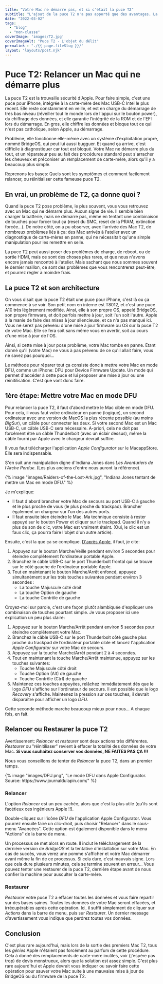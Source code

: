 ```yaml
---
title: "Votre Mac ne démarre pas, et si c'était la puce T2"
subtitle: "L'ajout de la puce T2 n'a pas apporté que des avantages. La sécurité renforcée de votre Mac implique une couche de matérie et logiciel qui peut flancher. Plus de puces égal plus de risques de panne."
date: "2022-03-02"
tags: 
  - "blog"
  - "non-classe"
coverImage: 'images/T2.jpg'
coverImageAlt: "Puce T2 - L'objet du délit"
permalink : "./{{ page.fileSlug }}/"
layout: 'layouts/post.njk'
---
```



# Puce T2: Relancer un Mac qui ne démarre plus


La puce T2 est la trouvaille sécurité d'Apple. Pour faire simple, c'est une puce pour iPhone, intégrée à la carte-mère des Mac USB-C Intel le plus récent.
Elle reste constamment en veille, et est en charge du démarrage de très bas niveau (réveiller tout le monde lors de l'appui sur le bouton power), du chiffrage des données, et elle garantie l'intégrité de la ROM et de l'EFI lors du démarrage.
En gros, elle chiffre les données et bloque tout ce qui n'est pas catholique, selon Apple, au démarrage.

Problème, elle fonctionne elle-même avec un système d'exploitation propre, nommé BridgeOS, qui peut lui aussi bugguer. Et quand ça arrive, c'est difficile à diagnostiquer car tout est bloqué. Votre Mac ne démarre plus du tout, et un réparateur peu au fait des procédures standard peut s'arracher les cheuveux et préconiser un remplacement de carte-mère, alors qu'il y a beaucoup plus simple.

Reprenons les bases: Quels sont les symptômes et comment facilement relancer, ou réinitialiser cette fameuse puce T2.

## En vrai, un problème de T2, ça donne quoi ?

Quand la puce T2 pose problème, le plus souvent, vous vous retrouvez avec un Mac qui ne démarre plus. Aucun signe de vie. Il semble bien charger la batterie, mais ne démarre pas, même en tentant une combinaison de touches pour forcer tout ça (reset du SMC, reset de la PRAM, extinction forcée...).
De notre côté, on a pu observer, avec l'arrivée des Mac T2, de nombreux problèmes liés à ça: des Mac arrivés à l'atelier avec un diagnostique de carte-mères en panne, qui ne nécessitait qu'une simple manipulation pour les remettre en selle.

La puce T2 peut aussi poser des problèmes de charge, de reboot, ou de sortie HDMI, mais ce sont des choses plus rares, et que nous n'avons encore jamais rencontré à l'atelier. Mais sachant que nous sommes souvent le dernier maillon, ce sont des problèmes que vous rencontrerez peut-être, et pourrez régler à moindre frais.

## La puce T2 et son architecture

On vous disait que la puce T2 était une puce pour iPhone, c'est là ou ça commence à se voir. Son petit nom en interne est T8012, et c'est une puce A10 très légèrement modifiée.
Ainsi, elle à son propre OS, appelé BridgeOS, son propre firmware, et doit parfois mettre à jour, soit l'un soit l'autre. Apple à la manie de faire des mises à jour silencieuse, et ca n'a pas manqué ici. Vous ne serez pas prévenu d'une mise à jour firmware ou OS sur la puce T2 de votre Mac. Elle se fera soit sans même vous en avertir, soit au cours d'une mise à jour de l'OS.

Ainsi, si cette mise à jour pose problème, votre Mac tombe en panne. Etant donné qu'il (votre Mac) ne vous à pas prévenu de ce qu'il allait faire, vous ne savez pas pourquoi...

Le méthode pour réparer tout ça consiste donc à mettre votre Mac en mode DFU, comme un iPhone: DFU pour Device Firmware Update.
Un mode qui permet d'accéder à cette puce et lui proposer une mise à jour ou une réinitilisation. C'est que vont donc faire.

## 1ère étape: Mettre votre Mac en mode DFU

Pour relancer la puce T2, il faut d'abord mettre le Mac cible en mode DFU. Pour cela, il vous faut votre ordinateur en panne (logique), un second ordinateur avec une version de MacOS la plus récente possible (au moins *BigSur*), un câble pour connecter les deux. Si votre second Mac est un Mac USB-C, un câble USB-C sera nécessaire. A-priori, cela ne doit pas forcément être un câble Thunderbolt (avec un éclair dessus), même la câble fourni par Apple avec le chargeur devrait suffire.

Il vous faut télécharger l'application *Apple Configurator* sur le MacappStore. Elle sera indispensable.

S'en suit une manipulation digne d'Indiana Jones dans *Les Aventuriers de l'Arche Perdue*. (Les plus anciens d'entre nous auront la référence).

<div class="columns is-centered">
<div class="column is-half">
{% image "images/Raiders-of-the-Lost-Ark.jpg", "Indiana Jones tentant de mettre un Mac en mode DFU." %} 
</div>
</div>

Je m'explique:

* Il faut d'abord brancher votre Mac de secours au port USB-C à gauche et le plus proche de vous (le plus proche du trackpad). Brancher également un chargeur sur l'un des autres ports.
* Il faut ensuite bien éteindre le Mac. Ma technique consiste à rester appuyé sur le bouton Power et cliquer sur le trackpad. Quand il n'y a plus de son de clic, votre Mac est vraiment éteint. (Oui, le clic est un faux clic, ça pourra faire l'objet d'un autre article).

Ensuite, c'est la que ça se complique. [D'après Apple,](https://support.apple.com/fr-fr/guide/apple-configurator-2/apdebea5be51/mac) il faut, je cite:

1. Appuyez sur le bouton Marche/Veille pendant environ 5 secondes pour éteindre complètement l’ordinateur portable Apple.
2. Branchez le câble USB-C sur le port Thunderbolt frontal qui se trouve sur le côté gauche de l’ordinateur portable Apple.
3. Tout en maintenant le bouton Marche/Arrêt enfoncé, appuyez simultanément sur les trois touches suivantes pendant environ 3 secondes :
	- La touche Majuscule côté droit
	- La touche Option de gauche
	- La touche Contrôle de gauche


Croyez-moi sur parole, c'est une façon plutôt alambiquée d'expliquer une combinaison de touches pourtant simple. Je vous proposer ici une explication un peu plus claire:

1. Appuyez sur le bouton Marche/Arrêt pendant environ 5 secondes pour éteindre complètement votre Mac.
2. Branchez le câble USB-C sur le port Thunderbolt côté gauche plus proche du trackpad de l’ordinateur portable cible et lancez l'application *Apple Configurator* sur votre Mac de secours.
3. Appuyez sur la touche Marche/Arrêt pendant 2 à 4 secondes.
4. Tout en maintenant la touche Marche/Arrêt maintenue, appuyez sur les touches suivantes:
	- Touche Majuscule côté droit
	- Touche Option (Alt) de gauche
	- Touche Contrôle (Ctrl) de gauche
5. Maintenez ces touches appuyées, relâchez immédiatement dès que le logo *DFU* s'affiche sur l'ordinateur de secours. Il est possible que le logo *Recovery* s'affiche. Maintenez la pression sur ces touches, il devrait disparaître pour afficher un logo *DFU*.

Cette seconde méthode marche beaucoup mieux pour nous... A chaque fois, en fait.

## Relancer ou Restaurer la puce T2

Avertissement: *Relancer* et *restaurer* sont deux actions très différentes. *Restaurer* ou "réinitiliaser" revient à effacer la totalité des données de votre Mac. **Si vous souhaitez conserver vos données, NE FAITES PAS ÇA !!!**

Nous vous conseillons de tenter de *Relancer* la puce T2, dans un premier temps.

<div class="columns is-centered">
<div class="column is-half">
{% image "images/DFU.png", "Le mode DFU dans Apple Configurator. Source: https://www.journaldulapin.com/" %} 
</div>
</div>

### Relancer

L'option *Relancer* est un peu cachée, alors que c'est la plus utile (qu'ils sont facétieux ces ingénieurs Apple !!).

Double-cliquez sur l'icône *DFU* de l'application Apple Configurator.
Vous pourrez ensuite faire un clic-droit, puis choisir "Relancer" dans le sous-menu "Avancées".
Cette option est également disponible dans le menu "Actions" de la barre de menu.

Un processus se met alors en route. Il inclut le téléchargement de la dernière version de *BridgeOS* et la tentative d'installation sur votre Mac. En cas de succès, vous verez une pomme s'afficher et votre Mac démarrer avant même la fin de ce processus. Si cela dure, c'est mauvais signe. Lors que cela dure plusieurs minutes, cela se termine souvent en erreur...
Vous pouvez tenter une restaurer de la puce T2, dernière étape avant de nous confier la machine pour ausculter la carte-mère.

### Restaurer

*Restaurer* votre puce T2 a effacer toutes les données et vous faire repartir sur des bases saines. Toutes les données de votre Mac seront effacées, et irrécupérables après cette opération.
Ici, il suffit simplement de cliquer sur *Actions* dans la barre de menu, puis sur *Restaurer*.
Un dernier message d'avertissement vous indique que perdrez toutes vos données.

## Conclusion

C'est plus rare aujourd'hui, mais lors de la sortie des premiers Mac T2, tous les *génies* Apple n'étaient pas forcément au parfum de cette procédure. Cela à donné des remplacements de carte-mère inutiles, voir (j'espère pas trop) de devis monstrueux, alors que la solution est assez simple.
C'est plus rare aujourd'hui et Apple devrait vous indiquer ou savoir faire cette opération pour sauver votre Mac suite à une mauvaise mise à jour de BridgeOS ou du firmware de la puce T2.